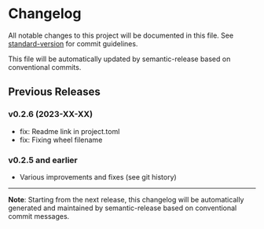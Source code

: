 # Changelog

All notable changes to this project will be documented in this file. See [standard-version](https://github.com/conventional-changelog/standard-version) for commit guidelines.

This file will be automatically updated by semantic-release based on conventional commits.

## Previous Releases

### v0.2.6 (2023-XX-XX)
- fix: Readme link in project.toml
- fix: Fixing wheel filename

### v0.2.5 and earlier
- Various improvements and fixes (see git history)

---

**Note**: Starting from the next release, this changelog will be automatically generated and maintained by semantic-release based on conventional commit messages.